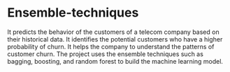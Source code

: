 # Ensemble-techniques
It predicts the behavior of the customers of a telecom company based on their historical data. It identifies the potential customers who have a higher probability of churn. It
helps the company to understand the patterns of customer churn. The project uses the ensemble techniques such as bagging, boosting, and random forest to build the machine learning model.
